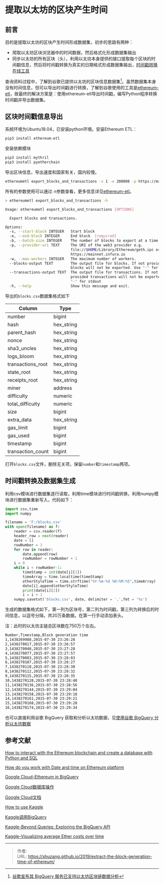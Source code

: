 # 提取以太坊的区块产生时间


## 前言

目的是提取以太坊的区块产生时间形成数据集，初步的思路有两种：

- 爬取以太坊区块浏览器中的时间数据，然后格式化形成数据集输出
- 同步以太坊的所有区块（头），利用以太坊本身提供的接口提取每个区块的时间戳信息，然后将时间戳转换为真实的日期格式形成数据集输出，[时间戳转换在线工具](<https://tool.lu/timestamp/>)

查询资料过程中，了解到谷歌已提供以太坊的区块信息数据集[^Bigquery]。虽然数据集本身没有时间信息，但可以导出时间戳进行转换，了解到谷歌使用的工具是[ethereum-etl](<https://github.com/blockchain-etl/ethereum-etl#blockscsv>)，故最终的解决方案是：使用ethereum-etl导出时间戳，编写Python程序转换时间戳并导出数据集。

[^Bigquery]:[谷歌宣布其 BigQuery 服务已支持以太坊区块链数据分析](<https://www.infoq.cn/article/ethereum-bigquery-public-dataset-smart-contract-analytics>)

<!--more-->

## 区块时间戳信息导出

系统环境为Ubuntu18.04，已安装python环境。安装Ethereum ETL：

```bash
pip3 install ethereum-etl
```

安装依赖模块

```bash
pip3 install mythril
pip3 install pyetherchain
```

导出区块信息，导出速度和国家有关，国内较慢。

```bash
ethereumetl export_blocks_and_transactions -s 1 -e 200000 -p https://mainnet.infura.io -b 100 -w 3 --blocks-output blocks.csv
```

所有的参数使用可以通过`-h`参数查看，更多信息详见[ethereum-etl](<https://github.com/blockchain-etl/ethereum-etl#blockscsv>)。

```bash
> ethereumetl export_blocks_and_transactions -h

Usage: ethereumetl export_blocks_and_transactions [OPTIONS]

  Export blocks and transactions.

Options:
  -s, --start-block INTEGER   Start block
  -e, --end-block INTEGER     End block  [required]
  -b, --batch-size INTEGER    The number of blocks to export at a time.
  -p, --provider-uri TEXT     The URI of the web3 provider e.g.
                              file://$HOME/Library/Ethereum/geth.ipc or
                              https://mainnet.infura.io
  -w, --max-workers INTEGER   The maximum number of workers.
  --blocks-output TEXT        The output file for blocks. If not provided
                              blocks will not be exported. Use "-" for stdout
  --transactions-output TEXT  The output file for transactions. If not
                              provided transactions will not be exported. Use
                              "-" for stdout
  -h, --help                  Show this message and exit.
```

导出的`blocks.csv`数据集格式如下

| Column            | Type       |
| ----------------- | ---------- |
| number            | bigint     |
| hash              | hex_string |
| parent_hash       | hex_string |
| nonce             | hex_string |
| sha3_uncles       | hex_string |
| logs_bloom        | hex_string |
| transactions_root | hex_string |
| state_root        | hex_string |
| receipts_root     | hex_string |
| miner             | address    |
| difficulty        | numeric    |
| total_difficulty  | numeric    |
| size              | bigint     |
| extra_data        | hex_string |
| gas_limit         | bigint     |
| gas_used          | bigint     |
| timestamp         | bigint     |
| transaction_count | bigint     |

打开`blocks.csv`文件，删除无关项，保留`number`和`timestamp`两项。

## 时间戳转换及数据集生成

利用csv模块进行数据集逐行读取，利用time模块进行时间戳转换，利用numpy模块进行数据集重新写入，代码如下：

```python
import csv,time
import numpy

filename = 'F:/blocks.csv'
with open(filename) as f:
    reader = csv.reader(f)
    header_row = next(reader)
    date = []
    rowNumber = 1
    for row in reader:
        date.append(row)
        rowNumber = rowNumber + 1
    i = 0
    while i < rowNumber-1:
        timeStamp = int(date[i][1])
        timeArray = time.localtime(timeStamp)
        otherStyleTime = time.strftime("%Y-%m-%d %H:%M:%S",timeArray)
        date[i].append(otherStyleTime)
        print(date[i][2])
        i = i + 1
    numpy.savetxt('blocks.csv', date, delimiter = ',',fmt = '%s')
```

生成的数据集格式如下，第一列为区块号，第二列为时间戳，第三列为转换后的时间信息，以逗号分隔，共20万条数据。在第一行手动添加表头。

注：此时的以太坊主链总区块数在750万个左右。

```bash
Number,Timestamp,Block generation time
1,1438269988,2015-07-30 23:26:28
2,1438270017,2015-07-30 23:26:57
3,1438270048,2015-07-30 23:27:28
4,1438270077,2015-07-30 23:27:57
5,1438270083,2015-07-30 23:28:03
6,1438270107,2015-07-30 23:28:27
7,1438270110,2015-07-30 23:28:30
8,1438270112,2015-07-30 23:28:32
9,1438270115,2015-07-30 23:28:35
10,1438270128,2015-07-30 23:28:48
11,1438270136,2015-07-30 23:28:56
12,1438270144,2015-07-30 23:29:04
13,1438270158,2015-07-30 23:29:18
14,1438270161,2015-07-30 23:29:21
15,1438270168,2015-07-30 23:29:28
16,1438270174,2015-07-30 23:29:34
```

也可以直接利用谷歌 BigQuery 获取和分析以太坊数据，见[使用谷歌 BigQuery 分析以太坊数据](<https://www.jianshu.com/p/b611dbb526cd>)

## 参考文献

[How to interact with the Ethereum blockchain and create a database with Python and SQL](<https://medium.com/validitylabs/how-to-interact-with-the-ethereum-blockchain-and-create-a-database-with-python-and-sql-3dcbd579b3c0>)

[How do you work with Date and time on Ethereum platform](<https://ethereum.stackovernet.com/cn/q/5558>)

[Google Cloud-Ethereum in BigQuery](<https://cloud.google.com/blog/products/data-analytics/ethereum-bigquery-public-dataset-smart-contract-analytics>)

[Google Cloud数据库操作](<https://cloud.google.com/bigquery/docs/reference/standard-sql/data-types>)

[Google Cloud文档](<https://googleapis.github.io/google-cloud-python/latest/bigquery/usage/queries.html>)

[How to use Kaggle](<https://www.kaggle.com/docs/datasets>)

[Kaggle调用BigQuery](<https://www.kaggle.com/bigquery/ethereum-blockchain>)

[Kaggle-Beyond Queries: Exploring the BigQuery API](<https://www.kaggle.com/sohier/beyond-queries-exploring-the-bigquery-api>)

[Kaggle-Visualizing average Ether costs over time](<https://www.kaggle.com/mrisdal/visualizing-average-ether-costs-over-time/data>)


---

> 作者:   
> URL: https://shuzang.github.io/2019/extract-the-block-generation-time-of-ethereum/  

